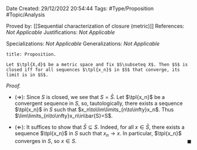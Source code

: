 <div class="topSpace"></div>

Date Created: 29/12/2022 20:54:44
Tags: #Type/Proposition #Topic/Analysis

Proved by: [[Sequential characterization of closure (metric)]]
References: <i>Not Applicable</i>
Justifications: <i>Not Applicable</i>

Specializations: <i>Not Applicable</i>
Generalizations: <i>Not Applicable</i>

``` ad-Proposition
title: Proposition.

Let $\tpl{X,d}$ be a metric space and fix $S\subseteq X$. Then $S$ is closed iff for all sequences $\tpl{x_n}$ in $S$ that converge, its limit is in $S$.

```

<i>Proof.</i>
* ($\Rightarrow$): Since $S$ is closed, we see that $S=\bar{S}$. Let $\tpl{x_n}$ be a convergent sequence in $S$, so, tautologically, there exists a sequence $\tpl{x_n}$ in $S$ such that $x_n\to\lim\limits_{n\to\infty}x_n$. Thus $\lim\limits_{n\to\infty}x_n\in\bar{S}=S$.

* ($\Leftarrow$): It suffices to show that $\bar{S}\subseteq S$. Indeed, for all $x\in\bar{S}$, there exists a sequence $\tpl{x_n}$ in $S$ such that $x_n\to x$. In particular, $\tpl{x_n}$ converges in $S$, so $x\in S$.<span style="float:right;">$\blacksquare$</span>

